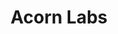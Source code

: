 ---
blog: https://acorn.io/blog
git: https://github.com/acorn-io/acorn
linkedin: https://linkedin.com/company/acorn-io
logohandle: acornio
sort: acorn
title: Acorn Labs
twitter: https://x.com/acornlabs
website: https://acorn.io/
youtube: https://youtube.com/channel/UCFiDJcyfbH8uQppz90-N_dg
---